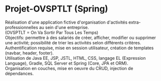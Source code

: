 # Projet-OVSPTLT (Spring)

Réalisation d'une application fictive d'organisation d'activités extra-professionnelles au sein d'une entreprise.  
(OVSPTLT = On Va Sortir Par Tous Les Temps)  
Objectifs: permettre à des salariés de créer, afficher, modifier ou supprimer une activité; possibilité de trier les activités selon différents critères.  
Authentification requise, mise en session utilisateur, création de templates (navbar, header, footer).  
Utilisation de Java EE, JSP, JSTL, HTML, CSS, langage EL (Expression Language), Gradle, SQL Server et Spring (Core, JPA et ORM).  
Organisation en couches, mise en oeuvre du CRUD, injection de dépendances.  
